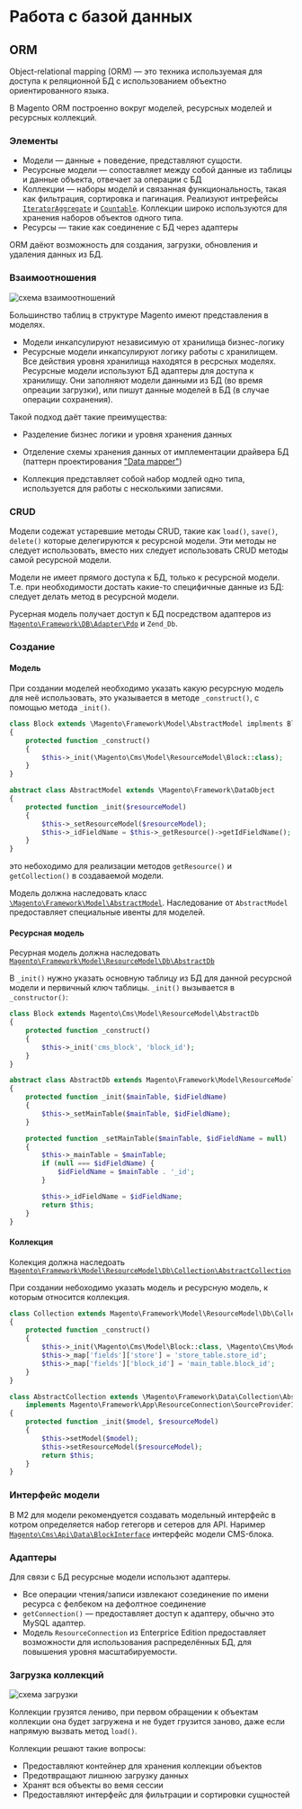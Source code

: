 # Работа с базой данных

## ORM

Object-relational mapping (ORM) — это техника используемая для доступа к реляционной БД с использованием объектно ориентированного языка.

В Magento ORM построенно вокруг моделей, ресурсных моделей и ресурсных коллекций.

### Элементы

* Модели — данные + поведение, представляют сущости.
* Ресурсные модели — сопоставляет между собой данные из таблицы и данные объекта, отвечает за операции с БД
* Коллекции — наборы моделй и связанная функциональность, такая как фильтрация, сортировка и пагинация. Реализуют интрефейсы [`IteratorAggregate`](https://www.php.net/manual/ru/class.iteratoraggregate.php) и [`Countable`](https://www.php.net/manual/ru/class.countable.php). Коллекции широко используются для хранения наборов объектов одного типа.
* Ресурсы — такие как соединение с БД через адаптеры

ORM даёют возможность для создания, загрузки, обновления и удаления данных из БД.

### Взаимоотношения

![схема взаимоотношений](2/relationships.png)

Большинство таблиц в структуре Magento имеют представления в моделях.

* Модели инкапсулируют независимую от хранилища бизнес-логику
* Ресурсные модели инкапсулируют логику работы с хранилищем. Все действия уровня хранилища находятся в ресрсных моделях. Ресурсные модели используют БД адаптеры для доступа к хранилищу. Они заполняют модели данными из БД (во время опреации загрузки), или пишут данные моделей в БД (в случае операции сохранения).

Такой подход даёт такие преимущества:
* Разделение бизнес логики и уровня хранения данных
* Отделение схемы хранения данных от имплементации драйвера БД (паттерн проектирования ["Data mapper"](https://designpatternsphp.readthedocs.io/ru/latest/Structural/DataMapper/README.html))

* Коллекция представляет собой набор модлей одно типа, используется для работы с несколькими записями.

### CRUD

Модели содежат устаревшие методы CRUD, такие как `load()`, `save()`, `delete()` которые делегируются к ресурсной модели. Эти методы не следует использовать, вместо них следует использовать CRUD методы самой ресурсной модели.

Модели не имеет прямого доступа к БД, только к ресурсной модели. Т.е. при необходимости достать какие-то специфичные данные из БД: следует делать метод в ресурсной модели.

Русерная модель получает доступ к БД посредством адаптеров из [`Magento\Framework\DB\Adapter\Pdo`](https://github.com/magento/magento2/tree/2.3/lib/internal/Magento/Framework/DB/Adapter/Pdo) и `Zend_Db`.

### Создание

#### Модель

При создании моделей необходимо указать какую ресурсную модель для неё использовать, это указывается в методе `_construct()`, с помощью метода `_init()`.

```php
class Block extends \Magento\Framework\Model\AbstractModel implments BlockInterface
{
    protected function _construct()
    {
        $this->_init(\Magento\Cms\Model\ResourceModel\Block::class);
    }
}

abstract class AbstractModel extends \Magento\Framework\DataObject
{
    protected function _init($resourceModel)
    {
        $this->_setResourceModel($resourceModel);
        $this->_idFieldName = $this->_getResource()->getIdFieldName();
    }
}
```
это небоходимо для реализации методов `getResource()` и `getCollection()` в создаваемой модели. 

Модель должна наследовать класс [`\Magento\Framework\Model\AbstractModel`](https://github.com/magento/magento2/blob/2.3/lib/internal/Magento/Framework/Model/AbstractModel.php). Наследование от `AbstractModel` предоставляет специальные ивенты для моделей.

#### Ресурсная модель

Ресурная модель должна наследовать [`Magento\Framework\Model\ResourceModel\Db\AbstractDb`](https://github.com/magento/magento2/blob/2.3/lib/internal/Magento/Framework/Model/ResourceModel/Db/AbstractDb.php)

В `_init()` нужно указать основную таблицу из БД для данной ресурсной модели и первичный ключ таблицы. `_init()` вызывается в `_constructor()`:
```php
class Block extends Magento\Cms\Model\ResourceModel\AbstractDb
{
    protected function _construct()
    {
        $this->_init('cms_block', 'block_id');
    }
}

abstract class AbstractDb extends Magento\Framework\Model\ResourceModel\Db\AbstractResource
{
    protected function _init($mainTable, $idFieldName)
    {
        $this->_setMainTable($mainTable, $idFieldName);
    }

    protected function _setMainTable($mainTable, $idFieldName = null)
    {
        $this->_mainTable = $mainTable;
        if (null === $idFieldName) {
            $idFieldName = $mainTable . '_id';
        }

        $this->_idFieldName = $idFieldName;
        return $this;
    }
}
```

#### Коллекция

Колекция должна наследоать [`Magento\Framework\Model\ResourceModel\Db\Collection\AbstractCollection`](https://github.com/magento/magento2/blob/2.3/lib/internal/Magento/Framework/Model/ResourceModel/Db/Collection/AbstractCollection.php)

При создании небоходимо указать модель и ресурсную модель, к которым относится коллекция.

```php
class Collection extends Magento\Framework\Model\ResourceModel\Db\Collection\AbstractCollection
{
    protected function _construct()
    {
        $this->_init(\Magento\Cms\Model\Block::class, \Magento\Cms\Model\ResourceModel\Block::class);
        $this->_map['fields']['store'] = 'store_table.store_id';
        $this->_map['fields']['block_id'] = 'main_table.block_id';
    }
}

class AbstractCollection extends \Magento\Framework\Data\Collection\AbstractDb
    implements Magento\Framework\App\ResourceConnection\SourceProviderInterface
{
    protected function _init($model, $resourceModel)
    {
        $this->setModel($model);
        $this->setResourceModel($resourceModel);
        return $this;
    }
}
```

### Интерфейс модели

В M2 для модели рекомендуется создавать модельный интерфейс в котром определяется набор гетегорв и сетеров для API. Наример [`Magento\Cms\Api\Data\BlockInterface`](https://github.com/magento/magento2/blob/2.3/app/code/Magento/Cms/Api/Data/BlockInterface.php) интерфейс модели CMS-блока.

### Адаптеры

Для связи с БД ресурсные модели использют адаптеры.

* Все операции чтения/записи извлекают созединение по имени ресурса с фелбеком на дефолтное соединение
* `getConnection()` — предоставляет доступ к адаптеру, обычно это MySQL адаптер.
* Модель `ResourceConnection` из Enterprice Edition предоставляет возможности для использования распределённых БД, для повышения уровня масштабируемости.

### Загрузка коллекций

![схема загрузки](2/collection_load.png)

Коллекции грузятся лениво, при первом обращении к объектам коллекции она будет загружена и не будет грузится заново, даже если напрямую вызвать метод `load()`. 

Коллекции решают такие вопросы:

* Предоставляют контейнер для хранения коллекции объектов
* Предотвращают лишнюю загрузку данных
* Хранят вся объекты во вемя сессии
* Предоставляют интерфейс для фильтрации и сортировки сущностей
